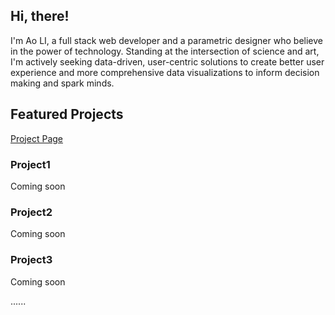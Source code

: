 <h2>Hi, there!</h2>
<p> I'm Ao LI, a full stack web developer and a parametric designer who believe in the power of technology. Standing at the intersection of science and art, I'm actively seeking data-driven, user-centric solutions to create better user experience and more comprehensive data visualizations to inform decision making and spark minds.</p>
<h2>Featured Projects</h2>
<a href="https://leonine2021.github.io/tools/">Project Page</a>
<h3>Project1</h3>
<p>Coming soon</p>
<h3>Project2</h3>
<p>Coming soon</p>
<h3>Project3</h3>
<p>Coming soon</p>
<p>......</p>
